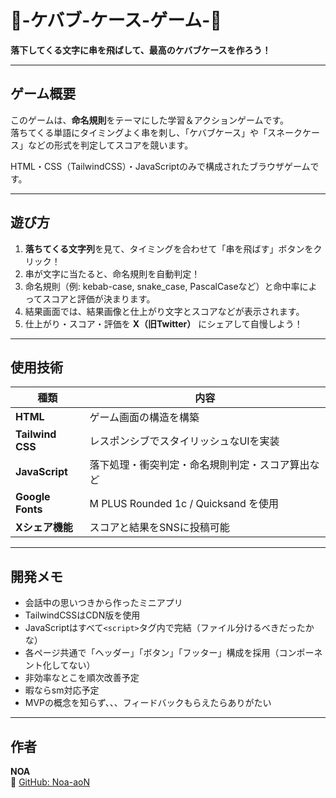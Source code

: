 # 🥙-ケバブ-ケース-ゲーム-🥙  
**落下してくる文字に串を飛ばして、最高のケバブケースを作ろう！**

---

## ゲーム概要
このゲームは、**命名規則**をテーマにした学習＆アクションゲームです。  
落ちてくる単語にタイミングよく串を刺し、「ケバブケース」や「スネークケース」などの形式を判定してスコアを競います。

HTML・CSS（TailwindCSS）・JavaScriptのみで構成されたブラウザゲームです。

---

## 遊び方

1. **落ちてくる文字列**を見て、タイミングを合わせて「串を飛ばす」ボタンをクリック！
2. 串が文字に当たると、命名規則を自動判定！
3. 命名規則（例: kebab-case, snake_case, PascalCaseなど）と命中率によってスコアと評価が決まります。
4. 結果画面では、結果画像と仕上がり文字とスコアなどが表示されます。
5. 仕上がり・スコア・評価を **X（旧Twitter）** にシェアして自慢しよう！
---
## 使用技術

| 種類 | 内容 |
|------|------|
| **HTML** | ゲーム画面の構造を構築 |
| **Tailwind CSS** | レスポンシブでスタイリッシュなUIを実装 |
| **JavaScript** | 落下処理・衝突判定・命名規則判定・スコア算出など |
| **Google Fonts** | M PLUS Rounded 1c / Quicksand を使用 |
| **Xシェア機能** | スコアと結果をSNSに投稿可能 |

---
## 開発メモ
- 会話中の思いつきから作ったミニアプリ
- TailwindCSSはCDN版を使用
- JavaScriptはすべて`<script>`タグ内で完結（ファイル分けるべきだったかな）
- 各ページ共通で「ヘッダー」「ボタン」「フッター」構成を採用（コンポーネント化してない）
- 非効率なとこを順次改善予定
- 暇ならsm対応予定
- MVPの概念を知らず、、、フィードバックもらえたらありがたい

---

## 作者
**NOA**  
📘 [GitHub: Noa-aoN](https://github.com/Noa-aoN)
